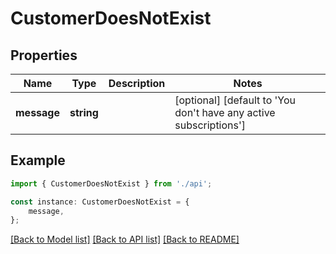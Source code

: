 # CustomerDoesNotExist


## Properties

Name | Type | Description | Notes
------------ | ------------- | ------------- | -------------
**message** | **string** |  | [optional] [default to 'You don\'t have any active subscriptions']

## Example

```typescript
import { CustomerDoesNotExist } from './api';

const instance: CustomerDoesNotExist = {
    message,
};
```

[[Back to Model list]](../README.md#documentation-for-models) [[Back to API list]](../README.md#documentation-for-api-endpoints) [[Back to README]](../README.md)
